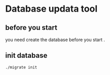 # Database updata tool

## before you start 

you need create the database before you start .

## init database

```
./migrate init 
```
